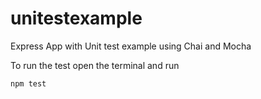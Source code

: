 # unitestexample
Express App with Unit test example using Chai and Mocha

To run the test open the terminal and run

`` npm test ``
